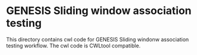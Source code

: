 # GENESIS Sliding window association testing
This directory contains cwl code for GENESIS Sliding windonw association testing workflow. The cwl code is CWLtool compatible.
